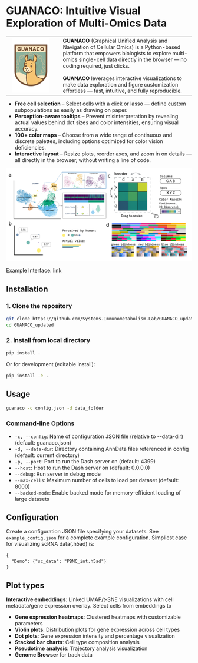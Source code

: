 # GUANACO: Intuitive Visual Exploration of Multi-Omics Data
<table border="0" cellspacing="0" cellpadding="0">
  <tr>
    <td width="120" align="center" valign="top">
      <img src="guanaco/assets/logo.png" width="100" alt="GUANACO logo" />
    </td>
    <td style="padding-left: 20px;">
      <strong>GUANACO</strong> (Graphical Unified Analysis and Navigation of Cellular Omics) is a Python-based platform that empowers biologists to explore multi-omics single-cell data directly in the browser — no coding required, just clicks.<br><br>
      <strong>GUANACO</strong> leverages interactive visualizations to make data exploration and figure customization effortless — fast, intuitive, and fully reproducible.
    </td>
  </tr>
</table>

- **Free cell selection** – Select cells with a click or lasso — define custom subpopulations as easily as drawing on paper.
- **Perception-aware tooltips** – Prevent misinterpretation by revealing actual values behind dot sizes and color intensities, ensuring visual accuracy.
- **100+ color maps** – Choose from a wide range of continuous and discrete palettes, including options optimized for color vision deficiencies.
- **Interactive layout** – Resize plots, reorder axes, and zoom in on details — all directly in the browser, without writing a line of code.

<img alt="figure4_v5" src="figure4_v5.png" />

Example Interface: link



## Installation

### 1. Clone the repository
```bash
git clone https://github.com/Systems-Immunometabolism-Lab/GUANACO_updated
cd GUANACO_updated
```

### 2. Install from local directory
```bash
pip install .
```
Or for development (editable install):
```bash
pip install -e .
```
## Usage
```bash
guanaco -c config.json -d data_folder
```

### Command-line Options

- `-c, --config`: Name of configuration JSON file (relative to --data-dir) (default: guanaco.json)
- `-d, --data-dir`: Directory containing AnnData files referenced in config (default: current directory)
- `-p, --port`: Port to run the Dash server on (default: 4399)
- `--host`: Host to run the Dash server on (default: 0.0.0.0)
- `--debug`: Run server in debug mode
- `--max-cells`: Maximum number of cells to load per dataset (default: 8000)
- `--backed-mode`: Enable backed mode for memory-efficient loading of large datasets

## Configuration

Create a configuration JSON file specifying your datasets. See `example_config.json` for a complete example configuration. Simpliest case for visualizing scRNA data(.h5ad) is:
```
{
  "Demo": {"sc_data": "PBMC_int.h5ad"}
}
```
## Plot types

**Interactive embeddings**: Linked UMAP/t-SNE visualizations with cell metadata/gene expression overlay. Select cells from embeddings to 

- **Gene expression heatmaps**: Clustered heatmaps with customizable parameters
- **Violin plots**: Distribution plots for gene expression across cell types
- **Dot plots**: Gene expression intensity and percentage visualization
- **Stacked bar charts**: Cell type composition analysis
- **Pseudotime analysis**: Trajectory analysis visualization
- **Genome Browser** for track data

